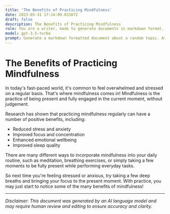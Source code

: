 ```yaml
---
title: 'The Benefits of Practicing Mindfulness'
date: 2023-05-31 17:14:09.031872
draft: false
description: The Benefits of Practicing Mindfulness
role: You are a writer, made to generate documents in markdown format. It is very important that all of the documents you generate are in valid markdown format.
model: gpt-3.5-turbo
prompt: Generate a markdown formatted document about a random topic. At the bottom, include a disclaimer explaining that the document was generated by you. The first line of the document should be the title. Make sure that the entire document is in proper markdown format, using a mix of various tags to make the document visually appealing.
---
```


# The Benefits of Practicing Mindfulness

In today's fast-paced world, it's common to feel overwhelmed and stressed on a regular basis. That's where mindfulness comes in! Mindfulness is the practice of being present and fully engaged in the current moment, without judgement. 

Research has shown that practicing mindfulness regularly can have a number of positive benefits, including:

- Reduced stress and anxiety
- Improved focus and concentration
- Enhanced emotional wellbeing 
- Improved sleep quality

There are many different ways to incorporate mindfulness into your daily routine, such as meditation, breathing exercises, or simply taking a few moments to be fully present while performing everyday tasks. 

So next time you're feeling stressed or anxious, try taking a few deep breaths and bringing your focus to the present moment. With practice, you may just start to notice some of the many benefits of mindfulness!

---

*Disclaimer: This document was generated by an AI language model and may require human review and editing to ensure accuracy and clarity.*